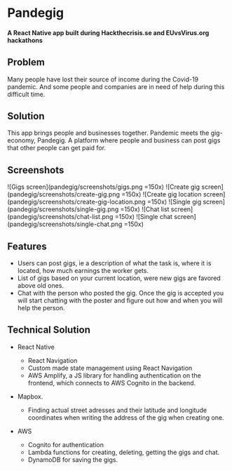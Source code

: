 # Pandegig
#### A React Native app built during Hackthecrisis.se and EUvsVirus.org hackathons

## Problem
Many people have lost their source of income during the Covid-19 pandemic. And some people and companies are in need of help during this difficult time.

## Solution
This app brings people and businesses together. Pandemic meets the gig-economy, Pandegig. A platform where people and business can post gigs that other people can get paid for.

## Screenshots
![Gigs screen](pandegig/screenshots/gigs.png =150x)
![Create gig screen](pandegig/screenshots/create-gig.png =150x)
![Create gig location screen](pandegig/screenshots/create-gig-location.png =150x)
![Single gig screen](pandegig/screenshots/single-gig.png =150x)
![Chat list screen](pandegig/screenshots/chat-list.png =150x)
![Single chat screen](pandegig/screenshots/single-chat.png =150x)

## Features
 - Users can post gigs, ie a description of what the task is, where it is located, how much earnings the worker gets.
 - List of gigs based on your current location, were new gigs are favored above old ones.
 - Chat with the person who posted the gig. Once the gig is accepted you will start chatting with the poster and figure out how and when you will help the person.
## Technical Solution
- React Native
  - React Navigation
  - Custom made state management using React Navigation
  - AWS Amplify, a JS library for handling authentication on the frontend, which connects to AWS Cognito in the backend.
- Mapbox. 
  - Finding actual street adresses and their latitude and longitude coordinates when writing the address of the gig when creating one.

- AWS
  - Cognito for authentication
  - Lambda functions for creating, deleting, getting the gigs and chat.
  - DynamoDB for saving the gigs.
